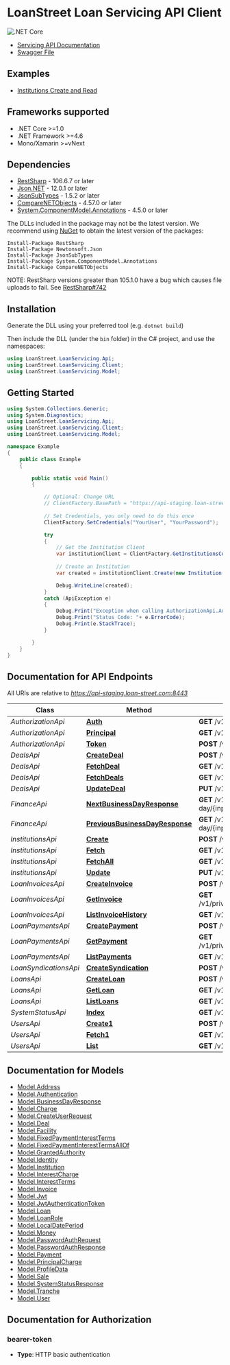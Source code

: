 # LoanStreet Loan Servicing API Client 

![.NET Core](https://github.com/loanstreet-usa/LoanServicingAPI-Client/workflows/.NET%20Core/badge.svg)

- [Servicing API Documentation](https://api.loan-street.com/docs/index.html)
- [Swagger File](https://api.loan-street.com:8443/v1/api-docs)


## Examples

- [Institutions Create and Read](src/LoanStreet.LoanServicing.Examples/institutions/InstutitionsCRUD.cs)

<a name="frameworks-supported"></a>
## Frameworks supported
- .NET Core >=1.0
- .NET Framework >=4.6
- Mono/Xamarin >=vNext

<a name="dependencies"></a>
## Dependencies

- [RestSharp](https://www.nuget.org/packages/RestSharp) - 106.6.7 or later
- [Json.NET](https://www.nuget.org/packages/Newtonsoft.Json/) - 12.0.1 or later
- [JsonSubTypes](https://www.nuget.org/packages/JsonSubTypes/) - 1.5.2 or later
- [CompareNETObjects](https://www.nuget.org/packages/CompareNETObjects) - 4.57.0 or later
- [System.ComponentModel.Annotations](https://www.nuget.org/packages/System.ComponentModel.Annotations) - 4.5.0 or later

The DLLs included in the package may not be the latest version. We recommend using [NuGet](https://docs.nuget.org/consume/installing-nuget) to obtain the latest version of the packages:
```
Install-Package RestSharp
Install-Package Newtonsoft.Json
Install-Package JsonSubTypes
Install-Package System.ComponentModel.Annotations
Install-Package CompareNETObjects
```

NOTE: RestSharp versions greater than 105.1.0 have a bug which causes file uploads to fail. See [RestSharp#742](https://github.com/restsharp/RestSharp/issues/742)

<a name="installation"></a>
## Installation
Generate the DLL using your preferred tool (e.g. `dotnet build`)

Then include the DLL (under the `bin` folder) in the C# project, and use the namespaces:
```csharp
using LoanStreet.LoanServicing.Api;
using LoanStreet.LoanServicing.Client;
using LoanStreet.LoanServicing.Model;
```
<a name="getting-started"></a>
## Getting Started

```csharp
using System.Collections.Generic;
using System.Diagnostics;
using LoanStreet.LoanServicing.Api;
using LoanStreet.LoanServicing.Client;
using LoanStreet.LoanServicing.Model;

namespace Example
{
    public class Example
    {

        public static void Main()
        {

            // Optional: Change URL
            // ClientFactory.BasePath = "https://api-staging.loan-street.com:8443";
            
            // Set Credentials, you only need to do this once
            ClientFactory.SetCredentials("YourUser", "YourPassword");

            try
            {
                // Get the Institution Client
                var institutionClient = ClientFactory.GetInstitutionsController();
                
                // Create an Institution       
                var created = institutionClient.Create(new Institution());

                Debug.WriteLine(created);
            }
            catch (ApiException e)
            {
                Debug.Print("Exception when calling AuthorizationApi.Auth: " + e.Message );
                Debug.Print("Status Code: "+ e.ErrorCode);
                Debug.Print(e.StackTrace);
            }

        }
    }
}
```

<a name="documentation-for-api-endpoints"></a>
## Documentation for API Endpoints

All URIs are relative to *https://api-staging.loan-street.com:8443*

Class | Method | HTTP request | Description
------------ | ------------- | ------------- | -------------
*AuthorizationApi* | [**Auth**](docs/AuthorizationApi.md#auth) | **GET** /v1/public/auth | 
*AuthorizationApi* | [**Principal**](docs/AuthorizationApi.md#principal) | **GET** /v1/public/principal | 
*AuthorizationApi* | [**Token**](docs/AuthorizationApi.md#token) | **POST** /v1/public/token | 
*DealsApi* | [**CreateDeal**](docs/DealsApi.md#createdeal) | **POST** /v1/private/deals | 
*DealsApi* | [**FetchDeal**](docs/DealsApi.md#fetchdeal) | **GET** /v1/private/deals/{dealId} | 
*DealsApi* | [**FetchDeals**](docs/DealsApi.md#fetchdeals) | **GET** /v1/private/deals | 
*DealsApi* | [**UpdateDeal**](docs/DealsApi.md#updatedeal) | **PUT** /v1/private/deals/{dealId} | 
*FinanceApi* | [**NextBusinessDayResponse**](docs/FinanceApi.md#nextbusinessdayresponse) | **GET** /v1/public/finance/next-business-day/{inputDate} | 
*FinanceApi* | [**PreviousBusinessDayResponse**](docs/FinanceApi.md#previousbusinessdayresponse) | **GET** /v1/public/finance/previous-business-day/{inputDate} | 
*InstitutionsApi* | [**Create**](docs/InstitutionsApi.md#create) | **POST** /v1/private/institutions | 
*InstitutionsApi* | [**Fetch**](docs/InstitutionsApi.md#fetch) | **GET** /v1/private/institutions/{institutionId} | 
*InstitutionsApi* | [**FetchAll**](docs/InstitutionsApi.md#fetchall) | **GET** /v1/private/institutions | 
*InstitutionsApi* | [**Update**](docs/InstitutionsApi.md#update) | **PUT** /v1/private/institutions/{institutionId} | 
*LoanInvoicesApi* | [**CreateInvoice**](docs/LoanInvoicesApi.md#createinvoice) | **POST** /v1/private/loans/{loanId}/invoices | 
*LoanInvoicesApi* | [**GetInvoice**](docs/LoanInvoicesApi.md#getinvoice) | **GET** /v1/private/loans/{loanId}/invoices/{invoiceId} | 
*LoanInvoicesApi* | [**ListInvoiceHistory**](docs/LoanInvoicesApi.md#listinvoicehistory) | **GET** /v1/private/loans/{loanId}/invoices | 
*LoanPaymentsApi* | [**CreatePayment**](docs/LoanPaymentsApi.md#createpayment) | **POST** /v1/private/loans/{loanId}/payments | 
*LoanPaymentsApi* | [**GetPayment**](docs/LoanPaymentsApi.md#getpayment) | **GET** /v1/private/loans/{loanId}/payments/{paymentId} | 
*LoanPaymentsApi* | [**ListPayments**](docs/LoanPaymentsApi.md#listpayments) | **GET** /v1/private/loans/{loanId}/payments | 
*LoanSyndicationsApi* | [**CreateSyndication**](docs/LoanSyndicationsApi.md#createsyndication) | **POST** /v1/private/loans/{loanId}/syndications | 
*LoansApi* | [**CreateLoan**](docs/LoansApi.md#createloan) | **POST** /v1/private/loans | 
*LoansApi* | [**GetLoan**](docs/LoansApi.md#getloan) | **GET** /v1/private/loans/{loanId} | 
*LoansApi* | [**ListLoans**](docs/LoansApi.md#listloans) | **GET** /v1/private/loans | 
*SystemStatusApi* | [**Index**](docs/SystemStatusApi.md#index) | **GET** /v1/public/status | 
*UsersApi* | [**Create1**](docs/UsersApi.md#create1) | **POST** /v1/private/users | 
*UsersApi* | [**Fetch1**](docs/UsersApi.md#fetch1) | **GET** /v1/private/users/{userId} | 
*UsersApi* | [**List**](docs/UsersApi.md#list) | **GET** /v1/private/users | 


<a name="documentation-for-models"></a>
## Documentation for Models

 - [Model.Address](docs/Address.md)
 - [Model.Authentication](docs/Authentication.md)
 - [Model.BusinessDayResponse](docs/BusinessDayResponse.md)
 - [Model.Charge](docs/Charge.md)
 - [Model.CreateUserRequest](docs/CreateUserRequest.md)
 - [Model.Deal](docs/Deal.md)
 - [Model.Facility](docs/Facility.md)
 - [Model.FixedPaymentInterestTerms](docs/FixedPaymentInterestTerms.md)
 - [Model.FixedPaymentInterestTermsAllOf](docs/FixedPaymentInterestTermsAllOf.md)
 - [Model.GrantedAuthority](docs/GrantedAuthority.md)
 - [Model.Identity](docs/Identity.md)
 - [Model.Institution](docs/Institution.md)
 - [Model.InterestCharge](docs/InterestCharge.md)
 - [Model.InterestTerms](docs/InterestTerms.md)
 - [Model.Invoice](docs/Invoice.md)
 - [Model.Jwt](docs/Jwt.md)
 - [Model.JwtAuthenticationToken](docs/JwtAuthenticationToken.md)
 - [Model.Loan](docs/Loan.md)
 - [Model.LoanRole](docs/LoanRole.md)
 - [Model.LocalDatePeriod](docs/LocalDatePeriod.md)
 - [Model.Money](docs/Money.md)
 - [Model.PasswordAuthRequest](docs/PasswordAuthRequest.md)
 - [Model.PasswordAuthResponse](docs/PasswordAuthResponse.md)
 - [Model.Payment](docs/Payment.md)
 - [Model.PrincipalCharge](docs/PrincipalCharge.md)
 - [Model.ProfileData](docs/ProfileData.md)
 - [Model.Sale](docs/Sale.md)
 - [Model.SystemStatusResponse](docs/SystemStatusResponse.md)
 - [Model.Tranche](docs/Tranche.md)
 - [Model.User](docs/User.md)


<a name="documentation-for-authorization"></a>
## Documentation for Authorization

<a name="bearer-token"></a>
### bearer-token

- **Type**: HTTP basic authentication

